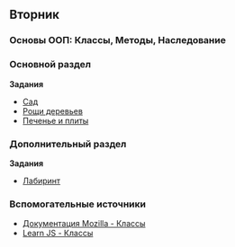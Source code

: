 ## Вторник

### Основы ООП: Классы, Методы, Наследование
### Основной раздел

**Задания**
- [Сад](../../../../core-js-oop-garden)
- [Рощи деревьев](../../../../core-js-oop-inheritance-tree-grooves)
- [Печенье и плиты](../../../../core-js-oop-cookies-and-ovens)


### Дополнительный раздел

**Задания**
- [Лабиринт](../../../../labyrinth-challenge)


### Вспомогательные источники

- [Документация Mozilla - Классы](https://developer.mozilla.org/ru/docs/Web/JavaScript/Reference/Classes)
- [Learn JS - Классы](https://learn.javascript.ru/es-class)
